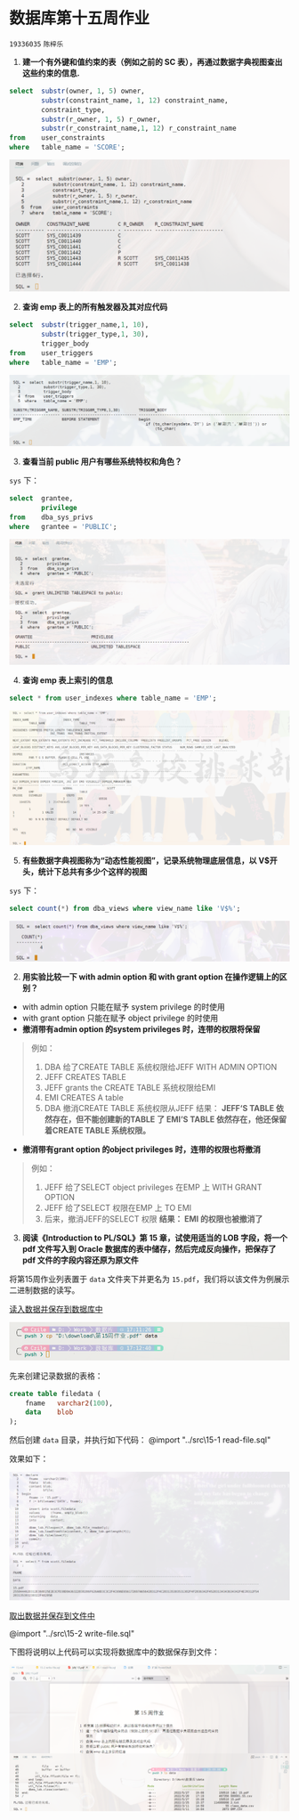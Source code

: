 # 数据库第十五周作业 
`19336035` `陈梓乐`

1. **建一个有外键和值约束的表（例如之前的 SC 表），再通过数据字典视图查出这些约束的信息.**
```sql
select  substr(owner, 1, 5) owner,
        substr(constraint_name, 1, 12) constraint_name,
        constraint_type, 
        substr(r_owner, 1, 5) r_owner,
        substr(r_constraint_name,1, 12) r_constraint_name
from    user_constraints
where   table_name = 'SCORE';
```
![](../img/77.png)

2. **查询 emp 表上的所有触发器及其对应代码**
```sql
select  substr(trigger_name,1, 10),
        substr(trigger_type,1, 30),
        trigger_body
from    user_triggers
where   table_name = 'EMP';
```
![](../img/78.png)

3. **查看当前 public 用户有哪些系统特权和角色？**

`sys` 下：
```sql
select  grantee,
        privilege 
from    dba_sys_privs
where   grantee = 'PUBLIC';
```

![](../img/79.png)

4. **查询 emp 表上索引的信息**

```sql
select * from user_indexes where table_name = 'EMP';
```

![](../img/80.png)

5. **有些数据字典视图称为“动态性能视图”，记录系统物理底层信息，以 V$开头，统计下总共有多少个这样的视图**

`sys` 下：
```SQL
select count(*) from dba_views where view_name like 'V$%';
```
![](../img/81.png)


2. **用实验比较一下 with admin option 和 with grant option 在操作逻辑上的区别？**

- with admin option 只能在赋予 system privilege 的时使用
- with grant option 只能在赋予 object privilege 的时使用
- **撤消带有admin option 的system privileges 时，连带的权限将保留**
>例如：
>1. DBA 给了CREATE TABLE 系统权限给JEFF WITH ADMIN OPTION
>2. JEFF CREATES TABLE
>3. JEFF grants the CREATE TABLE 系统权限给EMI
>4. EMI CREATES A table
>5. DBA 撤消CREATE TABLE 系统权限从JEFF
结果：
**JEFF‘S TABLE 依然存在，但不能创建新的TABLE 了
EMI’S TABLE 依然存在，他还保留着CREATE TABLE 系统权限。**
- **撤消带有grant option 的object privileges 时，连带的权限也将撤消**
>例如：
>1. JEFF 给了SELECT object privileges 在EMP 上 WITH GRANT OPTION
>2. JEFF 给了SELECT 权限在EMP 上 TO EMI
>3. 后来，撤消JEFF的SELECT 权限
**结果：
EMI 的权限也被撤消了**

3. **阅读《Introduction to PL/SQL》第 15 章，试使用适当的 LOB 字段，将一个 pdf 文件写入到 Oracle 数据库的表中储存，然后完成反向操作，把保存了 pdf 文件的字段内容还原为原文件**

将第15周作业列表置于 `data` 文件夹下并更名为 `15.pdf`，我们将以该文件为例展示二进制数据的读写。

<u>读入数据并保存到数据库中</u>

![](../img/82.png)

先来创建记录数据的表格：
```sql
create table filedata (
    fname   varchar2(100),
    data    blob
);
```

然后创建 `data` 目录，并执行如下代码：
@import "../src\15-1 read-file.sql"

效果如下：

![](../img/83.png)

<u>取出数据并保存到文件中</u>

@import "../src\15-2 write-file.sql"

下图将说明以上代码可以实现将数据库中的数据保存到文件：

![](../img/84.png)
